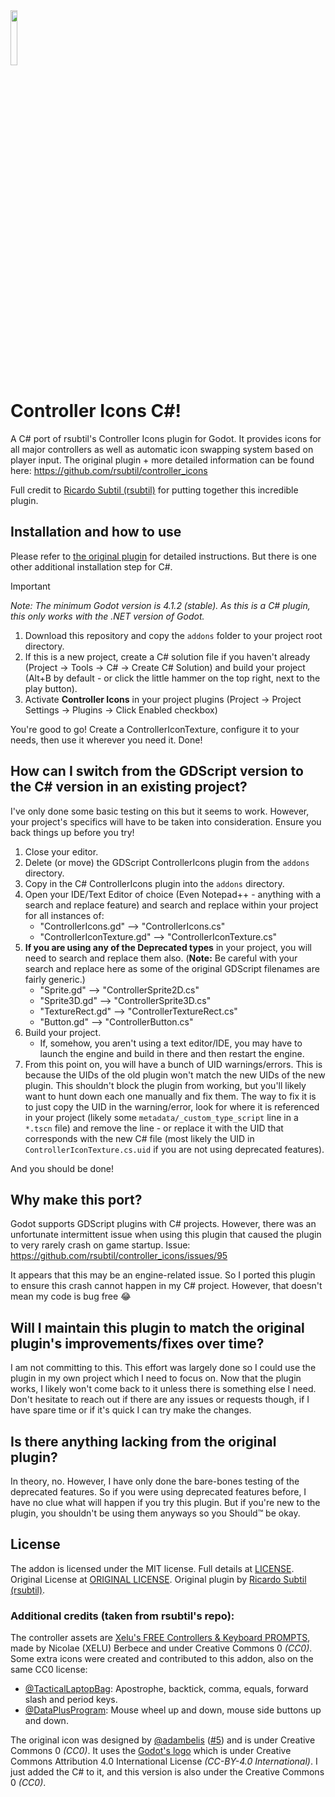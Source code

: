 <img src="https://github.com/user-attachments/assets/a35304b7-66fc-4755-8127-71d578695662" width=15%>

# Controller Icons C#!

A C# port of rsubtil's Controller Icons plugin for Godot. It provides icons for all major controllers as well as automatic icon swapping system based on player input. The original plugin + more detailed information can be found here: https://github.com/rsubtil/controller_icons

Full credit to [Ricardo Subtil (rsubtil)](https://github.com/rsubtil) for putting together this incredible plugin.

## Installation and how to use
Please refer to [the original plugin](https://github.com/rsubtil/controller_icons) for detailed instructions. But there is one other additional installation step for C#.

> [!IMPORTANT]
> *Note: The minimum Godot version is 4.1.2 (stable). As this is a C# plugin, this only works with the .NET version of Godot.*

1. Download this repository and copy the `addons` folder to your project root directory.
2. If this is a new project, create a C# solution file if you haven't already (Project -> Tools -> C# -> Create C# Solution) and build your project (Alt+B by default - or click the little hammer on the top right, next to the play button).
3. Activate **Controller Icons** in your project plugins (Project -> Project Settings -> Plugins -> Click Enabled checkbox)

You're good to go! Create a ControllerIconTexture, configure it to your needs, then use it wherever you need it. Done!

## How can I switch from the GDScript version to the C# version in an existing project?
I've only done some basic testing on this but it seems to work. However, your project's specifics will have to be taken into consideration. Ensure you back things up before you try!

1. Close your editor.
2. Delete (or move) the GDScript ControllerIcons plugin from the `addons` directory.
3. Copy in the C# ControllerIcons plugin into the `addons` directory.
4. Open your IDE/Text Editor of choice (Even Notepad++ - anything with a search and replace feature) and search and replace within your project for all instances of:
    * "ControllerIcons.gd" --> "ControllerIcons.cs"
    * "ControllerIconTexture.gd" --> "ControllerIconTexture.cs"
5. __If you are using any of the Deprecated types__ in your project, you will need to search and replace them also. (__Note:__ Be careful with your search and replace here as some of the original GDScript filenames are fairly generic.)
    * "Sprite.gd" --> "ControllerSprite2D.cs"
    * "Sprite3D.gd" --> "ControllerSprite3D.cs"
    * "TextureRect.gd" --> "ControllerTextureRect.cs"
    * "Button.gd" --> "ControllerButton.cs"
6. Build your project.
     * If, somehow, you aren't using a text editor/IDE, you may have to launch the engine and build in there and then restart the engine.
8. From this point on, you will have a bunch of UID warnings/errors. This is because the UIDs of the old plugin won't match the new UIDs of the new plugin. This shouldn't block the plugin from working, but you'll likely want to hunt down each one manually and fix them. The way to fix it is to just copy the UID in the warning/error, look for where it is referenced in your project (likely some `metadata/_custom_type_script` line in a `*.tscn` file) and remove the line  - or replace it with the UID that corresponds with the new C# file (most likely the UID in `ControllerIconTexture.cs.uid` if you are not using deprecated features).

And you should be done!

## Why make this port?
Godot supports GDScript plugins with C# projects. However, there was an unfortunate intermittent issue when using this plugin that caused the plugin to very rarely crash on game startup. Issue: https://github.com/rsubtil/controller_icons/issues/95

It appears that this may be an engine-related issue. So I ported this plugin to ensure this crash cannot happen in my C# project. However, that doesn't mean my code is bug free 😂

## Will I maintain this plugin to match the original plugin's improvements/fixes over time?
I am not committing to this. This effort was largely done so I could use the plugin in my own project which I need to focus on. Now that the plugin works, I likely won't come back to it unless there is something else I need. Don't hesitate to reach out if there are any issues or requests though, if I have spare time or if it's quick I can try make the changes.

## Is there anything lacking from the original plugin?
In theory, no. However, I have only done the bare-bones testing of the deprecated features. So if you were using deprecated features before, I have no clue what will happen if you try this plugin. But if you're new to the plugin, you shouldn't be using them anyways so you Should™ be okay.

## License

The addon is licensed under the MIT license. Full details at [LICENSE](LICENSE). Original License at [ORIGINAL LICENSE](ORIGINAL_LICENSE). Original plugin by [Ricardo Subtil (rsubtil)](https://github.com/rsubtil).

### Additional credits (taken from rsubtil's repo):
The controller assets are [Xelu's FREE Controllers & Keyboard PROMPTS](https://thoseawesomeguys.com/prompts/), made by Nicolae (XELU) Berbece and under Creative Commons 0 _(CC0)_. Some extra icons were created and contributed to this addon, also on the same CC0 license:

- [@TacticalLaptopBag](https://github.com/TacticalLaptopBag): Apostrophe, backtick, comma, equals, forward slash and period keys.
- [@DataPlusProgram](https://github.com/DataPlusProgram): Mouse wheel up and down, mouse side buttons up and down.

The original icon was designed by [@adambelis](https://github.com/adambelis) ([#5](https://github.com/rsubtil/controller_icons/pull/5)) and is under Creative Commons 0 _(CC0)_. It uses the [Godot's logo](https://github.com/godotengine/godot/blob/master/icon.svg) which is under Creative Commons Attribution 4.0 International License _(CC-BY-4.0 International)_. I just added the C# to it, and this version is also under the Creative Commons 0 _(CC0)_.
